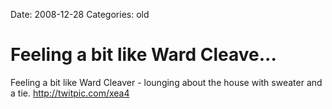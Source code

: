 Date: 2008-12-28
Categories: old

# Feeling a bit like Ward Cleave...

Feeling a bit like Ward Cleaver - lounging about the house with sweater and a tie.  <a href="http://twitpic.com/xea4" rel="nofollow">http://twitpic.com/xea4</a>

